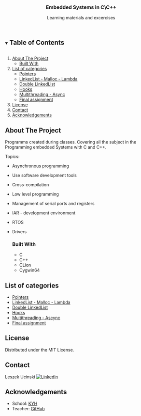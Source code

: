 

  <h3 align="center">Embedded Systems in C\C++</h3>

  <p align="center">
    Learning materials and excercises 
    <br />
    <br />
  </p>


<details open="open">
  <summary><h2 style="display: inline-block">Table of Contents</h2></summary>
  <ol>
    <li>
      <a href="#about-the-project">About The Project</a>
      <ul>
        <li><a href="#built-with">Built With</a></li>
      </ul>
    </li>
    <li><a href="#list-of-categories">List of categories</a>
      <ul>
        <li><a href="#pointers">Pointers</a></li>
        <li><a href="#linkedList-malloc-lambda">LinkedList - Malloc - Lambda</a></li>
        <li><a href="#double-linkedlist">Double LinkedList</a></li>
        <li><a href="#hooks">Hooks</a></li>
        <li><a href="#multithreading-async">Multithreading - Async</a></li>
        <li><a href="#final-assignment">Final assignment</a></li>
      </ul>
      </li>
    <li><a href="#license">License</a></li>
    <li><a href="#contact">Contact</a></li>
    <li><a href="#acknowledgements">Acknowledgements</a></li>
  </ol>
</details>



## About The Project

Programms created during classes. Covering all the subject in the Programming embedded Systems with C and C++. 

Topics:

- Asynchronous programming

- Use software development tools

- Cross-compilation

- Low level programming

- Management of serial ports and registers

- IAR - development environment

- RTOS

- Drivers

  ### Built With

  - C
  - C++
  - CLion
  - Cygwin64

## List of categories

* [Pointers](https://github.com/CloudedThings/Embedded-Systems-with-C-and-Cpp/tree/master/01.%20Pointers)
* [LinkedList - Malloc - Lambda](https://github.com/CloudedThings/Embedded-Systems-with-C-and-Cpp/tree/master/02.%20LinkedList%20-%20Malloc%20-%20Lambda)
* [Double LinkedList](https://github.com/CloudedThings/Embedded-Systems-with-C-and-Cpp/tree/master/03.%20Double%20LinkedList)
* [Hooks](https://github.com/CloudedThings/Embedded-Systems-with-C-and-Cpp/tree/master/04.%20Hooks%20(keylogger))
* [Multithreading - Ascync](https://github.com/CloudedThings/Embedded-Systems-with-C-and-Cpp/tree/master/05.%20Multithreading%20-%20Async)
* [Final assignment]()


## License

Distributed under the MIT License.

## Contact

Leszek Ucinski [![LinkedIn][linkedin-shield]][linkedin-url]




## Acknowledgements

* School: [KYH](https://kyh.se/utbildningar/internet-of-things/)
* Teacher: [GitHub](https://github.com/KYH-Gothenburg)

[linkedin-shield]: https://img.shields.io/badge/-LinkedIn-black.svg?style=for-the-badge&logo=linkedin&colorB=555
[linkedin-url]: https://www.linkedin.com/in/leszekucinski/
